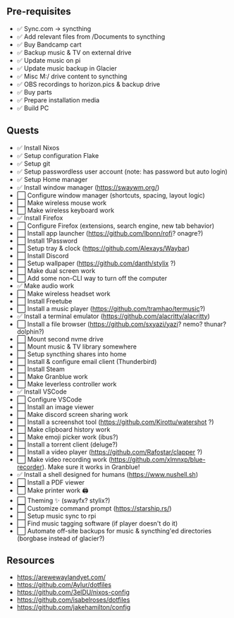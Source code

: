 ## Pre-requisites

- ✅ Sync.com -> syncthing
- ✅ Add relevant files from /Documents to syncthing
- ✅ Buy Bandcamp cart
- ✅ Backup music & TV on external drive
- ✅ Update music on pi
- ✅ Update music backup in Glacier
- ✅ Misc M:/ drive content to syncthing
- ✅ OBS recordings to horizon.pics & backup drive
- ✅ Buy parts
- ✅ Prepare installation media
- ✅ Build PC

## Quests

- ✅ Install Nixos
- ✅ Setup configuration Flake
- ✅ Setup git
- ✅ Setup passwordless user account (note: has password but auto login)
- ✅ Setup Home manager
- ✅ Install window manager (https://swaywm.org/)
- ⬜ Configure window manager (shortcuts, spacing, layout logic)
- ⬜ Make wireless mouse work
- ⬜ Make wireless keyboard work
- ✅ Install Firefox
- ⬜ Configure Firefox (extensions, search engine, new tab behavior)
- ⬜ Install app launcher (https://github.com/lbonn/rofi? onagre?)
- ⬜ Install 1Password
- ⬜ Setup tray & clock (https://github.com/Alexays/Waybar)
- ⬜ Install Discord
- ⬜ Setup wallpaper (https://github.com/danth/stylix ?)
- ⬜ Make dual screen work
- ⬜ Add some non-CLI way to turn off the computer
- ✅ Make audio work
- ⬜ Make wireless headset work
- ⬜ Install Freetube
- ⬜ Install a music player (https://github.com/tramhao/termusic?)
- ✅ Install a terminal emulator (https://github.com/alacritty/alacritty)
- ⬜ Install a file browser (https://github.com/sxyazi/yazi? nemo? thunar? dolphin?)
- ⬜ Mount second nvme drive
- ⬜ Mount music & TV library somewhere
- ⬜ Setup syncthing shares into home
- ⬜ Install & configure email client (Thunderbird)
- ⬜ Install Steam
- ⬜ Make Granblue work
- ⬜ Make leverless controller work
- ✅ Install VSCode
- ⬜ Configure VSCode
- ⬜ Install an image viewer
- ⬜ Make discord screen sharing work
- ⬜ Install a screenshot tool (https://github.com/Kirottu/watershot ?)
- ⬜ Make clipboard history work
- ⬜ Make emoji picker work (ibus?)
- ⬜ Install a torrent client (deluge?)
- ⬜ Install a video player (https://github.com/Rafostar/clapper ?)
- ⬜ Make video recording work (https://github.com/xlmnxp/blue-recorder). Make sure it works in Granblue!
- ✅ Install a shell designed for humans (https://www.nushell.sh)
- ⬜ Install a PDF viewer
- ⬜ Make printer work 🖨
- ⬜ Theming ✨ (swayfx? stylix?)
- ⬜ Customize command prompt (https://starship.rs/)
- ⬜ Setup music sync to rpi
- ⬜ Find music tagging software (if player doesn't do it)
- ⬜ Automate off-site backups for music & syncthing'ed directories (borgbase instead of glacier?)

## Resources

- https://arewewaylandyet.com/
- https://github.com/Aylur/dotfiles
- https://github.com/3elDU/nixos-config
- https://github.com/isabelroses/dotfiles
- https://github.com/jakehamilton/config
